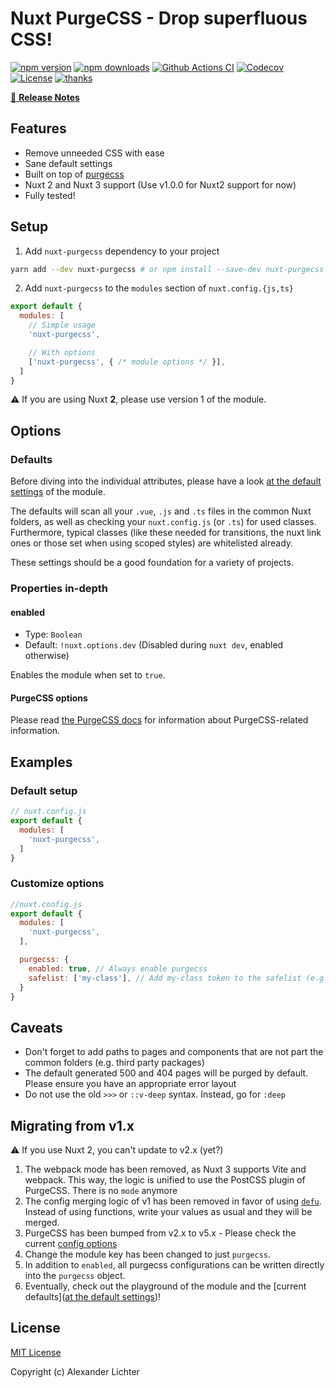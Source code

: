# Nuxt PurgeCSS - Drop superfluous CSS!

[![npm version][npm-version-src]][npm-version-href]
[![npm downloads][npm-downloads-src]][npm-downloads-href]
[![Github Actions CI][github-actions-ci-src]][github-actions-ci-href]
[![Codecov][codecov-src]][codecov-href]
[![License][license-src]][license-href]
[![thanks](https://img.shields.io/badge/thanks-%E2%99%A5-ff69b4.svg)](https://thanks.lichter.io/)

[📖 **Release Notes**](./CHANGELOG.md)

## Features

* Remove unneeded CSS with ease
* Sane default settings
* Built on top of [purgecss](https://github.com/FullHuman/purgecss)
* Nuxt 2 and Nuxt 3 support (Use v1.0.0 for Nuxt2 support for now)
* Fully tested!

## Setup

1. Add `nuxt-purgecss` dependency to your project

```bash
yarn add --dev nuxt-purgecss # or npm install --save-dev nuxt-purgecss
```

2. Add `nuxt-purgecss` to the `modules` section of `nuxt.config.{js,ts}`

```js
export default {
  modules: [
    // Simple usage
    'nuxt-purgecss',

    // With options
    ['nuxt-purgecss', { /* module options */ }],
  ]
}
```

:warning: If you are using Nuxt **2**, please use version 1 of the module.

## Options

### Defaults

Before diving into the individual attributes, please have a look [at the default settings](https://github.com/Developmint/nuxt-purgecss/blob/main/src/config.ts) of the module.

The defaults will scan all your `.vue`, `.js` and `.ts` files in the common Nuxt folders, as well as checking your `nuxt.config.js` (or `.ts`) for used classes.
Furthermore, typical classes (like these needed for transitions, the nuxt link ones or those set when using scoped styles) are whitelisted already.

These settings should be a good foundation for a variety of projects.

### Properties in-depth

#### enabled

* Type: `Boolean`
* Default: `!nuxt.options.dev` (Disabled during `nuxt dev`, enabled otherwise)

Enables the module when set to `true`.

#### PurgeCSS options

Please read [the PurgeCSS docs](https://www.purgecss.com/configuration) for information about
PurgeCSS-related information.

## Examples

### Default setup

```js
// nuxt.config.js
export default {
  modules: [
    'nuxt-purgecss',
  ]
}
```

### Customize options

```js
//nuxt.config.js
export default {
  modules: [
    'nuxt-purgecss',
  ],

  purgecss: {
    enabled: true, // Always enable purgecss
    safelist: ['my-class'], // Add my-class token to the safelist (e.g. .my-class)
  }
}
```

## Caveats

* Don't forget to add paths to pages and components that are not part the common folders (e.g. third party packages)
* The default generated 500 and 404 pages will be purged by default. Please ensure you have an appropriate error layout
* Do not use the old `>>>` or `::v-deep` syntax. Instead, go for `:deep`

## Migrating from v1.x

:warning: If you use Nuxt 2, you can't update to v2.x (yet?)

1. The webpack mode has been removed, as Nuxt 3 supports Vite and webpack. This way, the logic is unified to use the PostCSS plugin of PurgeCSS. There is no `mode` anymore
2. The config merging logic of v1 has been removed in favor of using [`defu`](https://github.com/unjs/defu). Instead of using functions, write your values as usual and they will be merged.
3. PurgeCSS has been bumped from v2.x to v5.x - Please check the current [config options](https://purgecss.com/configuration.html#options)
4. Change the module key has been changed to just `purgecss`.
5. In addition to `enabled`, all purgecss configurations can be written directly into the `purgecss` object.
6. Eventually, check out the playground of the module and the [current defaults]([at the default settings](https://github.com/Developmint/nuxt-purgecss/blob/main/src/config.ts))!


## License

[MIT License](./LICENSE)

Copyright (c) Alexander Lichter

<!-- Badges -->
[npm-version-src]: https://img.shields.io/npm/v/nuxt-purgecss/latest.svg
[npm-version-href]: https://npmjs.com/package/nuxt-purgecss

[npm-downloads-src]: https://img.shields.io/npm/dt/nuxt-purgecss.svg
[npm-downloads-href]: https://npmjs.com/package/nuxt-purgecss

[github-actions-ci-src]: https://github.com/Developmint/nuxt-purgecss/workflows/ci/badge.svg
[github-actions-ci-href]: https://github.com/Developmint/nuxt-purgecss/actions?query=workflow%3Aci

[codecov-src]: https://img.shields.io/codecov/c/github/Developmint/nuxt-purgecss.svg
[codecov-href]: https://codecov.io/gh/Developmint/nuxt-purgecss

[license-src]: https://img.shields.io/npm/l/nuxt-purgecss.svg
[license-href]: https://npmjs.com/package/nuxt-purgecss
